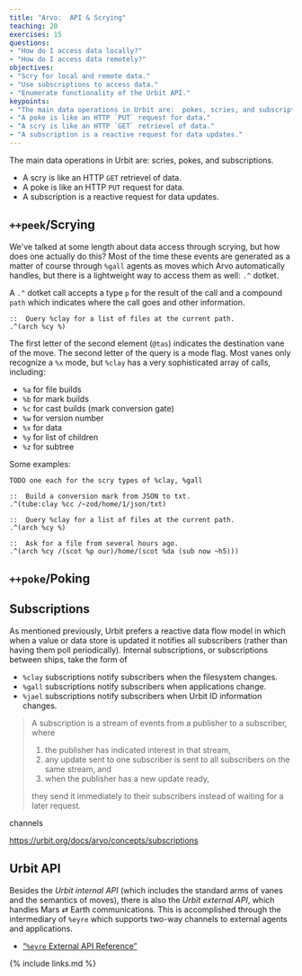 ```yaml
---
title: "Arvo:  API & Scrying"
teaching: 20
exercises: 15
questions:
- "How do I access data locally?"
- "How do I access data remotely?"
objectives:
- "Scry for local and remote data."
- "Use subscriptions to access data."
- "Enumerate functionality of the Urbit API."
keypoints:
- "The main data operations in Urbit are:  pokes, scries, and subscriptions."
- "A poke is like an HTTP `PUT` request for data."
- "A scry is like an HTTP `GET` retrievel of data."
- "A subscription is a reactive request for data updates."
---
```


The main data operations in Urbit are:  scries, pokes, and subscriptions.

- A scry is like an HTTP `GET` retrievel of data.
- A poke is like an HTTP `PUT` request for data.
- A subscription is a reactive request for data updates.

##  `++peek`/Scrying

We've talked at some length about data access through scrying, but how does one actually do this?  Most of the time these events are generated as a matter of course through `%gall` agents as moves which Arvo automatically handles, but there is a lightweight way to access them as well:  `.^` dotket.

A `.^` dotket call accepts a type `p` for the result of the call and a compound `path` which indicates where the call goes and other information.

```hoon
::  Query %clay for a list of files at the current path.
.^(arch %cy %)
```

The first letter of the second element (`@tas`) indicates the destination vane of the move.  The second letter of the query is a mode flag.  Most vanes only recognize a `%x` mode, but `%clay` has a very sophisticated array of calls, including:

- `%a` for file builds
- `%b` for mark builds
- `%c` for cast builds (mark conversion gate)
- `%w` for version number
- `%x` for data
- `%y` for list of children
- `%z` for subtree

Some examples:

```hoon
TODO one each for the scry types of %clay, %gall

::  Build a conversion mark from JSON to txt.
.^(tube:clay %cc /~zod/home/1/json/txt)

::  Query %clay for a list of files at the current path.
.^(arch %cy %)

::  Ask for a file from several hours ago.
.^(arch %cy /(scot %p our)/home/(scot %da (sub now ~h5)))
```


##  `++poke`/Poking

##  Subscriptions

As mentioned previously, Urbit prefers a reactive data flow model in which when a value or data store is updated it notifies all subscribers (rather than having them poll periodically).  Internal subscriptions, or subscriptions between ships, take the form of

- `%clay` subscriptions notify subscribers when the filesystem changes.
- `%gall` subscriptions notify subscribers when applications change.
- `%jael` subscriptions notify subscribers when Urbit ID information changes.

> A subscription is a stream of events from a publisher to a subscriber, where
>
> 1. the publisher has indicated interest in that stream,
> 2. any update sent to one subscriber is sent to all subscribers on the same stream, and
> 3. when the publisher has a new update ready,
>
> they send it immediately to their subscribers instead of waiting for a later request.

channels

https://urbit.org/docs/arvo/concepts/subscriptions

##  Urbit API

Besides the _Urbit internal API_ (which includes the standard arms of vanes and the semantics of moves), there is also the _Urbit external API_, which handles Mars ⇄ Earth communications.  This is accomplished through the intermediary of `%eyre` which supports two-way channels to external agents and applications.

- [“`%eyre` External API Reference”](https://urbit.org/docs/arvo/eyre/external-api-ref)

{% include links.md %}
